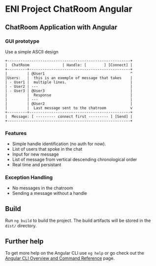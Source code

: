 # ENI Project ChatRoom Angular

## ChatRoom Application with Angular

### GUI prototype
Use a simple ASCII design

```less
+--------------------------------------------------------+
|  ChatRoom               | Handle: [        ] [Connect] |
+---------+----------------------------------------------+
|         | @User1                                       ^
|Users:   |  this is an exemple of message that takes    |
| - User1 |  multiple lines.                             |
| - User2 | ---                                          |
| - User3 | @User3                                       |
|         |  Response                                    |
|         | ---                                          |
|         | @User2                                       |
|         |  Last message sent to the chatroom           v
+---------+----------------------------------------------+
|  Message: [ --------- connect first --------- ] [Send] |
+--------------------------------------------------------+
```

### Features
- Simple handle identification (no auth for now).
- List of users that spoke in the chat
- Input for new message
- List of message from vertical descending chronological order
- Real time and persistant

### Exception Handling
- No messages in the chatroom
- Sending a message without a handle

## Build

Run `ng build` to build the project. The build artifacts will be stored in the `dist/` directory.

## Further help

To get more help on the Angular CLI use `ng help` or go check out the [Angular CLI Overview and Command Reference](https://angular.io/cli) page.
